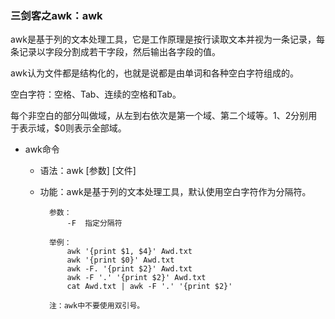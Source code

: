 ### 三剑客之awk：awk ###
awk是基于列的文本处理工具，它是工作原理是按行读取文本并视为一条记录，每条记录以字段分割成若干字段，然后输出各字段的值。

awk认为文件都是结构化的，也就是说都是由单词和各种空白字符组成的。

空白字符：空格、Tab、连续的空格和Tab。

每个非空白的部分叫做域，从左到右依次是第一个域、第二个域等。$1、$2分别用于表示域，$0则表示全部域。

- awk命令
	- 语法：awk [参数] [文件]
	- 功能：awk是基于列的文本处理工具，默认使用空白字符作为分隔符。

			参数：
				-F	指定分隔符
			
			举例：
				awk '{print $1, $4}' Awd.txt
				awk '{print $0}' Awd.txt
				awk -F. '{print $2}' Awd.txt
				awk -F '.' '{print $2}' Awd.txt
 				cat Awd.txt | awk -F '.' '{print $2}'
			
			注：awk中不要使用双引号。